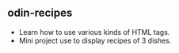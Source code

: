 
## odin-recipes

- Learn how to use various kinds of HTML tags.
- Mini project use to display recipes of 3 dishes.